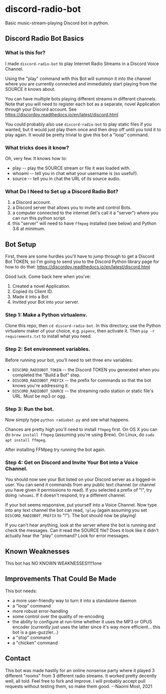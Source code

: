 # discord-radio-bot
Basic music-stream-playing Discord bot in python.

## Discord Radio Bot Basics

### What is this for? 

I made `discord-radio-bot` to play Internet Radio Streams in a Discord Voice Channel.

Using the "play" command with this Bot will summon it into the channel where you are currently connected and immediately start playing from the SOURCE it knows about.

You can have multiple bots playing different streams in different channels. Note that you will need to register each bot as a separate, novel Application through your Discord account.  See https://discordpy.readthedocs.io/en/latest/discord.html

You could probably also use `discord-radio-bot` to play static files if you wanted, but it would just play them once and then drop off until you told it to play again. It would be pretty trivial to give this bot a "loop" command.


### What tricks does it know?

Oh, very few.  It knows how to:

  * play -- play the SOURCE stream or file it was loaded with.
  * whoami -- tell you in chat what your username is (so useful!).
  * source -- tell you in chat the URL of its source audio.


### What Do I Need to Set up a Discord Radio Bot?

1. a Discord account.
2. a Discord server that allows you to invite and control Bots.
3. a computer connected to the internet (let's call it a "server") where you can run this python script.
4. this "server" will need to have `ffmpeg` installed (see below) and Python 3.6 at minimum.


## Bot Setup

First, there are some hurdles you'll have to jump through to get a Discord Bot TOKEN, so I'm going to send you to the Discord Python library page for how to do that: https://discordpy.readthedocs.io/en/latest/discord.html

Good luck.  Come back here when you've:

1. Created a novel Application.
2. Copied its Client ID.
3. Made it into a Bot
4. Invited your Bot into your server.

### Step 1: Make a Python virtualenv.

Clone this repo, then `cd discord-radio-bot`.  In this directory, use the Python virtualenv maker of your choice, e.g. `pipenv`, then activate it.  Then `pip -r requirements.txt` to install what you need.

### Step 2: Set environment variables.

Before running your bot, you'll need to set three env variables:

* `DISCORD_RADIOBOT_TOKEN` -- the Discord TOKEN you generated when you completed the "Build a Bot" step.
* `DISCORD_RADIOBOT_PREFIX` -- the prefix for commands so that the bot knows you're addressing it.
* `DISCORD_RADIOBOT_SOURCE` -- the streaming radio station or static file's URL. Must be mp3 or ogg.

### Step 3: Run the bot.

Now simply type `python radiobot.py` and see what happens.

Chances are pretty high you'll need to install `ffmpeg` first.  On OS X you can do `brew install ffmpeg` (assuming you're using Brew).  On Linux, do `sudo apt install ffmpeg`.

After installing FFMpeg try running the bot again. 

### Step 4: Get on Discord and Invite Your Bot into a Voice Channel.

You should now see your Bot listed on your Discord server as a logged-in user.  You can send it commands from any public text channel (or channel you have given it permissions to read).  If you selected a prefix of "!", try doing `!whoami`.  If it doesn't respond, try a different channel.

If your bot seems responsive, put yourself into a Voice Channel.  Now type into any text channel the bot can read, `!play` (again assuming you set `DISCORD_RADIOBOT_PREFIX` to "!"). The bot should now be playing!

If you can't hear anything, look at the server where the bot is running and check the messages.  Can it read the SOURCE file?  Does it look like it didn't actually hear the "play" command?  Look for error messages.


## Known Weaknesses

This bot has NO KNOWN WEAKNESSES!!!!1one


## Improvements That Could Be Made

This bot needs:

* a more user-friendly way to turn it into a standalone daemon
* a "loop" command
* more robust error-handling
* some control over the quality of re-encoding
* the ability to configure at run-time whether it uses the MP3 or OPUS encoder (currently just uses the latter since it's way more efficient... this bot is a gas-guzzler...)
* a "stop" command
* a "chicken" command


## Contact

This bot was made hastily for an online nonsense party where it played 3 different "rooms" from 3 different radio streams.  It worked pretty decently well, all told.  Feel free to fork and improve.  I will probably accept pull requests without testing them, so make them good.  --Naomi Most, 2021







